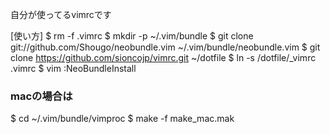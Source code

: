 自分が使ってるvimrcです

[使い方]
$ rm -f .vimrc
$ mkdir -p ~/.vim/bundle
$ git clone git://github.com/Shougo/neobundle.vim ~/.vim/bundle/neobundle.vim
$ git clone https://github.com/sioncojp/vimrc.git ~/dotfile
$ ln -s /dotfile/_vimrc .vimrc
$ vim
:NeoBundleInstall

### macの場合は
$ cd ~/.vim/bundle/vimproc
$ make -f make_mac.mak
